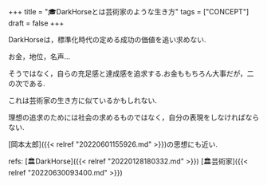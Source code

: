 +++
title = "🎓DarkHorseとは芸術家のような生き方"
tags = ["CONCEPT"]
draft = false
+++

DarkHorseは，標準化時代の定める成功の価値を追い求めない.

お金，地位，名声...

そうではなく，自らの充足感と達成感を追求する.お金ももちろん大事だが，二の次である.

これは芸術家の生き方に似ているかもしれない.

理想の追求のためには社会の求めるものではなく，自分の表現をしなければならない.

[岡本太郎]({{< relref "20220601155926.md" >}})の思想にも近い.

refs: [🏛DarkHorse]({{< relref "20220128180332.md" >}}) [🏛芸術家]({{< relref "20220630093400.md" >}})

